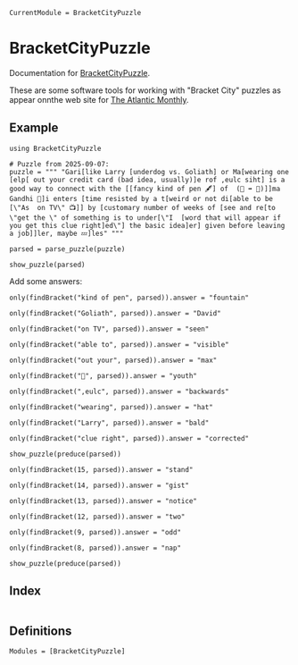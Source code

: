 ```@meta
CurrentModule = BracketCityPuzzle
```

# BracketCityPuzzle

Documentation for [BracketCityPuzzle](https://github.com/MarkNahabedian/BracketCityPuzzle.jl).

These are some software tools for working with "Bracket City" puzzles
as appear onnthe web site for [The Atlantic
Monthly](https://www.theatlantic.com).


## Example

```@example 1
using BracketCityPuzzle

# Puzzle from 2025-09-07:
puzzle = """ "Gari[like Larry [underdog vs. Goliath] or Ma[wearing one [elp[ out your credit card (bad idea, usually)]e rof ,eulc siht] is a good way to connect with the [[fancy kind of pen 🖋️] of  (👵 ➡️ 👧)]]ma Gandhi 🦅]i enters [time resisted by a t[weird or not di[able to be [\"As  on TV\" 📺]] by [customary number of weeks of [see and re[to \"get the \" of something is to under[\"I  [word that will appear if you get this clue right]ed\"] the basic idea]er] given before leaving a job]]ler, maybe 💤]les" """

parsed = parse_puzzle(puzzle)

show_puzzle(parsed)
```

Add some answers:

```@example 1
only(findBracket("kind of pen", parsed)).answer = "fountain"

only(findBracket("Goliath", parsed)).answer = "David"

only(findBracket("on TV", parsed)).answer = "seen"

only(findBracket("able to", parsed)).answer = "visible"

only(findBracket("out your", parsed)).answer = "max"

only(findBracket("👧", parsed)).answer = "youth"

only(findBracket(",eulc", parsed)).answer = "backwards"

only(findBracket("wearing", parsed)).answer = "hat"

only(findBracket("Larry", parsed)).answer = "bald"

only(findBracket("clue right", parsed)).answer = "corrected"

show_puzzle(preduce(parsed))
```

```
only(findBracket(15, parsed)).answer = "stand"

only(findBracket(14, parsed)).answer = "gist"

only(findBracket(13, parsed)).answer = "notice"

only(findBracket(12, parsed)).answer = "two"

only(findBracket(9, parsed)).answer = "odd"

only(findBracket(8, parsed)).answer = "nap"

show_puzzle(preduce(parsed))
```


## Index

```@index
```

## Definitions

```@autodocs
Modules = [BracketCityPuzzle]
```
